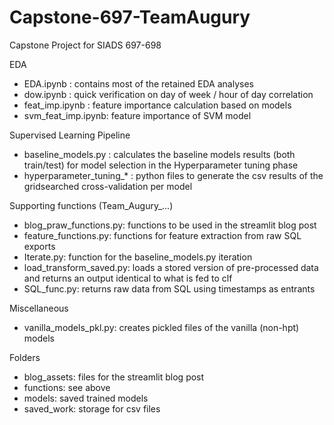 # Capstone-697-TeamAugury
Capstone Project for SIADS 697-698

EDA
* EDA.ipynb : contains most of the retained EDA analyses
* dow.ipynb : quick verification on day of week / hour of day correlation
* feat_imp.ipynb : feature importance calculation based on models
* svm_feat_imp.ipynb: feature importance of SVM model

Supervised Learning Pipeline
* baseline_models.py : calculates the baseline models results (both train/test) for model selection in the Hyperparameter tuning phase
* hyperparameter_tuning_* : python files to generate the csv results of the gridsearched cross-validation per model

Supporting functions (Team_Augury_...)
* blog_praw_functions.py: functions to be used in the streamlit blog post
* feature_functions.py: functions for feature extraction from raw SQL exports
* Iterate.py: function for the baseline_models.py iteration
* load_transform_saved.py: loads a stored version of pre-processed data and returns an output identical to what is fed to clf
* SQL_func.py: returns raw data from SQL using timestamps as entrants


Miscellaneous
* vanilla_models_pkl.py: creates pickled files of the vanilla (non-hpt) models

Folders
* blog_assets: files for the streamlit blog post
* functions: see above
* models: saved trained models
* saved_work: storage for csv files